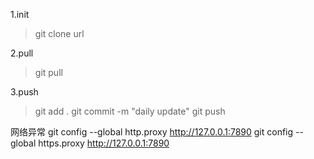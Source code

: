 
1.init
>git clone   url

2.pull
>git pull

3.push
>git add .
>git commit -m "daily update"
>git push

网络异常
git config --global http.proxy http://127.0.0.1:7890
git config --global https.proxy http://127.0.0.1:7890